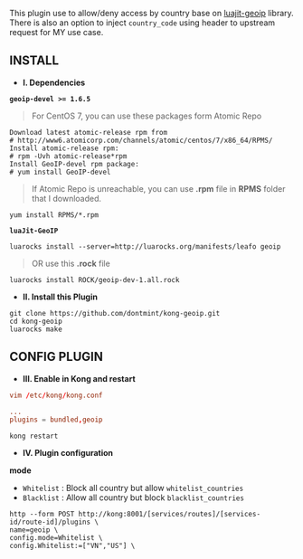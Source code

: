 This plugin use to allow/deny access by country base on [luajit-geoip](https://github.com/leafo/luajit-geoip) library. There is also an option to inject `country_code` using header to upstream request for MY use case.

## **INSTALL**

* **I. Dependencies**

**`geoip-devel >= 1.6.5`**
> For CentOS 7, you can use these packages form Atomic Repo
```
Download latest atomic-release rpm from
# http://www6.atomicorp.com/channels/atomic/centos/7/x86_64/RPMS/
Install atomic-release rpm:
# rpm -Uvh atomic-release*rpm
Install GeoIP-devel rpm package:
# yum install GeoIP-devel
```
> If Atomic Repo is unreachable, you can use **.rpm** file in **RPMS** folder that I downloaded.
```
yum install RPMS/*.rpm
```

**`luaJit-GeoIP`**
```
luarocks install --server=http://luarocks.org/manifests/leafo geoip
```
> OR use this **.rock** file
```
luarocks install ROCK/geoip-dev-1.all.rock
```

* **II. Install this Plugin**
```
git clone https://github.com/dontmint/kong-geoip.git
cd kong-geoip
luarocks make
```

## **CONFIG PLUGIN**

* **III. Enable in Kong and restart**

```conf
vim /etc/kong/kong.conf

...
plugins = bundled,geoip
```

```
kong restart
```

* **IV. Plugin configuration**

**mode**
+ `Whitelist` : Block all country but allow `whitelist_countries`
+ `Blacklist` : Allow all country but block `blacklist_countries`

```
http --form POST http://kong:8001/[services/routes]/[services-id/route-id]/plugins \
name=geoip \
config.mode=Whitelist \
config.Whitelist:=["VN","US"] \
```


